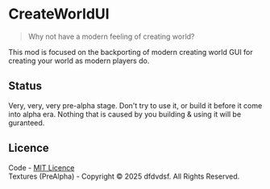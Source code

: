 # CreateWorldUI 

> Why not have a modern feeling of creating world?

This mod is focused on the backporting of modern creating world GUI for creating your world as modern players do.

## Status 
Very, very, very pre-alpha stage. Don't try to use it, or build it before it come into alpha era. Nothing that is caused by you building & using it will be guranteed.   

## Licence

Code - [MIT Licence](LICENSE)    
Textures (PreAlpha) - Copyright © 2025 dfdvdsf. All Rights Reserved.


